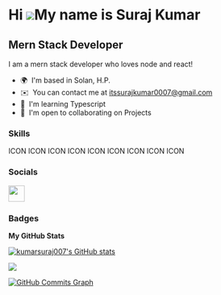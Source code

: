 Hi ![](https://user-images.githubusercontent.com/18350557/176309783-0785949b-9127-417c-8b55-ab5a4333674e.gif)My name is Suraj Kumar
===================================================================================================================================

Mern Stack Developer
--------------------

I am a mern stack developer who loves node and react!

* 🌍  I'm based in Solan, H.P.
* ✉️  You can contact me at [itssurajkumar0007@gmail.com](mailto:itssurajkumar0007@gmail.com)
* 🧠  I'm learning Typescript
* 🤝  I'm open to collaborating on Projects

### Skills


<p align="left">
ICON ICON ICON ICON ICON ICON ICON ICON ICON
</p>


### Socials

<p align="left"> <a href="https://www.github.com/kumarsuraj007" target="_blank" rel="noreferrer"> <picture> <source media="(prefers-color-scheme: dark)" srcset="https://raw.githubusercontent.com/danielcranney/readme-generator/main/public/icons/socials/github-dark.svg" /> <source media="(prefers-color-scheme: light)" srcset="https://raw.githubusercontent.com/danielcranney/readme-generator/main/public/icons/socials/github.svg" /> <img src="https://raw.githubusercontent.com/danielcranney/readme-generator/main/public/icons/socials/github.svg" width="32" height="32" /> </picture> </a></p>

### Badges

<b>My GitHub Stats</b>

<a href="http://www.github.com/kumarsuraj007"><img src="https://github-readme-stats.vercel.app/api?username=kumarsuraj007&show_icons=true&hide=&count_private=true&title_color=0891b2&text_color=ffffff&icon_color=0891b2&bg_color=1c1917&hide_border=true&show_icons=true" alt="kumarsuraj007's GitHub stats" /></a>

<a href="http://www.github.com/kumarsuraj007"><img src="https://github-readme-streak-stats.herokuapp.com/?user=kumarsuraj007&stroke=ffffff&background=1c1917&ring=0891b2&fire=0891b2&currStreakNum=ffffff&currStreakLabel=0891b2&sideNums=ffffff&sideLabels=ffffff&dates=ffffff&hide_border=true" /></a>

<a href="http://www.github.com/kumarsuraj007"><img src="https://github-readme-activity-graph.cyclic.app/graph?username=kumarsuraj007&bg_color=1c1917&color=ffffff&line=0891b2&point=ffffff&area_color=1c1917&area=true&hide_border=true&custom_title=GitHub%20Commits%20Graph" alt="GitHub Commits Graph" /></a>
